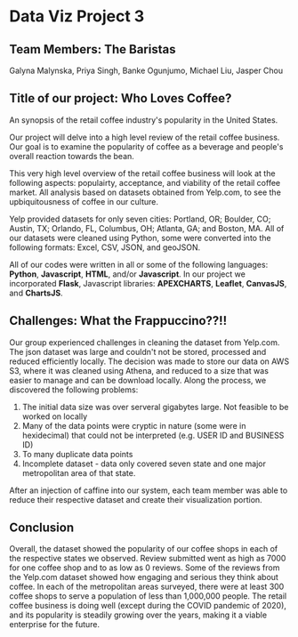 # Data Viz Project 3


## Team Members: The Baristas
Galyna Malynska, Priya Singh, Banke Ogunjumo, Michael Liu, Jasper Chou

## Title of our project:  Who Loves Coffee?  
An synopsis of the retail coffee industry's popularity in the United States.

 Our project will delve into a high level review of the retail coffee business.  Our goal is to examine the popularity of coffee as a beverage and people's overall reaction towards the bean.

 This very high level overview of the retail coffee business will look at the following aspects: populairty, acceptance, and viability of the retail coffee market.  All analysis based on datasets obtained from Yelp.com, to see the upbiquitousness of coffee in our culture.

 Yelp provided datasets for only seven cities: Portland, OR; Boulder, CO; Austin, TX; Orlando, FL, Columbus, OH; Atlanta, GA; and Boston, MA.  All of our datasets were cleaned using Python, some were converted into the following formats: Excel, CSV, JSON, and geoJSON.

 All of our codes were written in all or some of the following languages: **Python**, **Javascript**, **HTML**, and/or **Javascript**.  In our project we incorporated **Flask**, Javascript libraries: **APEXCHARTS**, **Leaflet**, **CanvasJS**, and **ChartsJS**.
 
 ## Challenges: What the Frappuccino??!!
 Our group experienced challenges in cleaning the dataset from Yelp.com.  The json dataset was large and couldn't not be stored, processed and reduced efficiently locally.  The decision was made to store our data on AWS S3, where it was cleaned using Athena,  and reduced to a size that was easier to manage and can be download locally.  Along the process, we discovered the following problems:
  1) The initial data size was over serveral gigabytes large.  Not feasible to be worked on locally
  2) Many of the data points were cryptic in nature (some were in hexidecimal) that could not be interpreted (e.g. USER ID and BUSINESS ID)
  3) To many duplicate data points
  4) Incomplete dataset - data only covered seven state and one major metropolitan area of that state.

After an injection of caffine into our system, each team member was able to reduce their respective dataset and create their visualization portion.

## Conclusion
 Overall, the dataset showed the popularity of our coffee shops in each of the respective states we observed.  Review submitted went as high as 7000 for one coffee shop and to as low as 0 reviews.  Some of the reviews from the Yelp.com dataset showed how engaging and serious they think about coffee.  In each of the metropolitan areas surveyed, there were at least 300 coffee shops to serve a population of less than 1,000,000 people.  The retail coffee business is doing well (except during the COVID pandemic of 2020), and its popularity is steadily growing over the years, making it a viable enterprise for the future.


